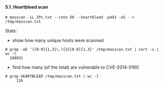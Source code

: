 
#### 5.1. Heartbleed scan
```
# masscan -iL IPs.txt --rate 50 --heartbleed -p443 -oG - > /tmp/masscan.txt
```

Stats:
- show how many unique hosts were scanned
```
# grep -oE '([0-9]{1,3}\.){3}[0-9]{1,3}' /tmp/masscan.txt | sort -u | wc -l
  108931
```
- find how many (of the total) are vulnerable to CVE-2014-0160
```
# grep HEARTBLEED /tmp/masscan.txt | wc -l
     116
```
